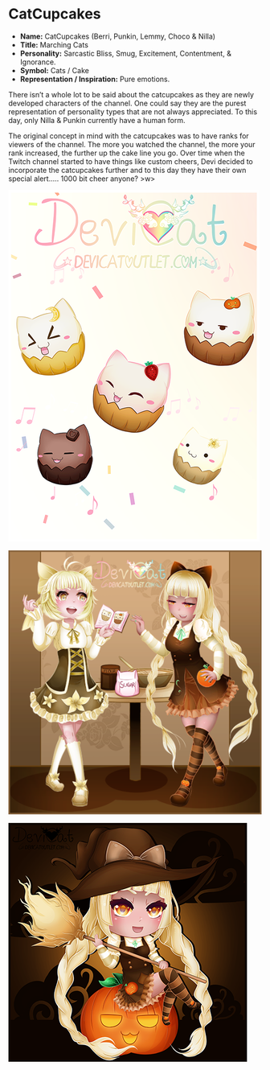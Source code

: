 # CatCupcakes

* **Name:** CatCupcakes (Berri, Punkin, Lemmy, Choco & Nilla)
* **Title:** Marching Cats
* **Personality:** Sarcastic Bliss, Smug, Excitement, Contentment, & Ignorance.
* **Symbol:** Cats / Cake
* **Representation / Inspiration:** Pure emotions.

There isn’t a whole lot to be said about the catcupcakes as they are newly
developed characters of the channel. One could say they are the purest
representation of personality types that are not always appreciated. To this
day, only Nilla & Punkin currently have a human form.

The original concept in mind with the catcupcakes was to have ranks for viewers
of the channel. The more you watched the channel, the more your rank increased,
the further up the cake line you go. Over time when the Twitch channel started
to have things like custom cheers, Devi decided to incorporate the catcupcakes
further and to this day they have their own special alert..... 1000 bit cheer
anyone? >w>

![Cats Carnival](img/catscarnival.png)

![Nilla and Punkin: Bake-Off](img/nilla_punkin_bakeoff.png)

![Punkin: Chibi Witch](img/punkin_chibiwitch.png)
